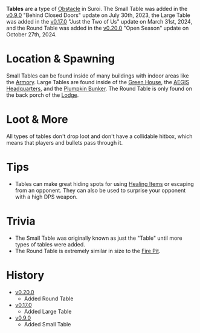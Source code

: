 **Tables** are a type of [Obstacle](/obstacles) in Suroi. The Small Table was added in the [v0.9.0](https://github.com/HasangerGames/suroi/releases/tag/v0.9.0) "Behind Closed Doors" update on July 30th, 2023, the Large Table was added in the [v0.17.0](https://github.com/HasangerGames/suroi/releases/tag/v0.17.0) "Just the Two of Us" update on March 31st, 2024, and the Round Table was added in the [v0.20.0](https://github.com/HasangerGames/suroi/releases/tag/v0.20.0) "Open Season" update on October 27th, 2024.

# Location & Spawning

Small Tables can be found inside of many buildings with indoor areas like the [Armory](/buildings/armory). Large Tables are found inside of the [Green House](/buildings/green_house), the [AEGIS Headquarters](/builings/headquarters), and the [Plumpkin Bunker](/buildings/plumpkin_bunker_meta). The Round Table is only found on the back porch of the [Lodge](/buildings/lodge).

# Loot & More

All types of tables don't drop loot and don't have a collidable hitbox, which means that players and bullets pass through it.

# Tips

- Tables can make great hiding spots for using [Healing Items](/healing) or escaping from an opponent. They can also be used to surprise your opponent with a high DPS weapon.

# Trivia

- The Small Table was originally known as just the "Table" until more types of tables were added.
- The Round Table is extremely similar in size to the [Fire Pit](/obstacles/fire_pit).
# History

- [v0.20.0](https://github.com/HasangerGames/suroi/releases/tag/v0.20.0)
  - Added Round Table
- [v0.17.0](https://github.com/HasangerGames/suroi/releases/tag/v0.17.0)
  - Added Large Table
- [v0.9.0](https://github.com/HasangerGames/suroi/releases/tag/v0.9.0)
  - Added Small Table
